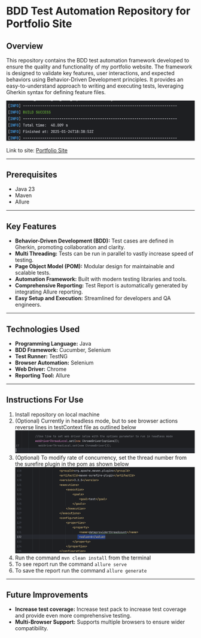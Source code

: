 # BDD Test Automation Repository for Portfolio Site

## Overview

This repository contains the BDD test automation framework developed to ensure the quality and functionality of my portfolio website. The framework is designed to validate key features, user interactions, and expected behaviors using Behavior-Driven Development principles. It provides an easy-to-understand approach to writing and executing tests, leveraging Gherkin syntax for defining feature files.

![Build Success](screenshots/buildSuccess.png)

Link to site: [Portfolio Site](https://haydeneubanks.co.uk/index.php)

---

## Prerequisites

- Java 23
- Maven
- Allure


---

## Key Features

- **Behavior-Driven Development (BDD):** Test cases are defined in Gherkin, promoting collaboration and clarity.
- **Multi Threading:** Tests can be run in parallel to vastly increase speed of testing.
- **Page Object Model (POM):** Modular design for maintainable and scalable tests.
- **Automation Framework:** Built with modern testing libraries and tools.
- **Comprehensive Reporting:** Test Report is automatically generated by integrating Allure reporting.
- **Easy Setup and Execution:** Streamlined for developers and QA engineers.

---

## Technologies Used

- **Programming Language:** Java
- **BDD Framework:** Cucumber, Selenium
- **Test Runner:** TestNG
- **Browser Automation:** Selenium
- **Web Driver:** Chrome
- **Reporting Tool:** Allure

---
## Instructions For Use

1. Install repository on local machine
2. (Optional) Currently in headless mode, but to see browser actions reverse lines in testContext file as outlined below
   ![Headless Mode Instructions](screenshots/headlessMode.png)
3. (Optional) To modify rate of concurrency, set the thread number from the surefire plugin in the pom as shown below
   ![Thread Count ](screenshots/threadCount.png)
4. Run the command ```mvn clean install``` from the terminal
5. To see report run the command ```allure serve```
6. To save the report run the command ```allure generate```

---

## Future Improvements

- **Increase test coverage:** Increase test pack to increase test coverage and provide even more comprehensive testing.
- **Multi-Browser Support:**  Supports multiple browsers to ensure wider compatibility.
